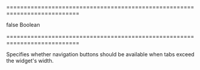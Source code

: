 ===========================================================================
<!--default-->false<!--/default-->
<!--type-->Boolean<!--/type-->
===========================================================================

<!--shortDescription-->
Specifies whether navigation buttons should be available when tabs exceed the widget's width.
<!--/shortDescription-->

<!--fullDescription-->

<!--/fullDescription-->